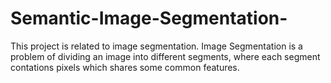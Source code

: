 # Semantic-Image-Segmentation-
This project is related to image segmentation. Image Segmentation is a problem of dividing an image into different segments, where each segment contations pixels which shares some common features.
